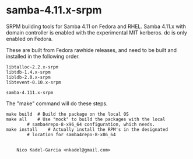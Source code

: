 samba-4.11.x-srpm
================

SRPM building tools for Samba 4.11 on Fedora and RHEL. Samba 4.11.x
with domain controller is enabled with the experimental MIT kerberos.
dc is only enabled on Fedora.

These are built from Fedora rawhide releases, and need to be built and
installed in the following order.

	libtalloc-2.2.x-srpm
	libtdb-1.4.x-srpm
	libldb-2.0.x-srpm
	libtevent-0.10.x-srpm

	samba-4.111.x-srpm

The "make" command will do these steps.

	make build	# Build the package on the local OS
	make all	# Use "mock" to build the packages with the local
			# samba4repo-8-x96_64 configuration, which needs.
	make install	# Actually install the RPM's in the designated
			# location for samba4repo-8-x86_64


		Nico Kadel-Garcia <nkadel@gmail.com>

